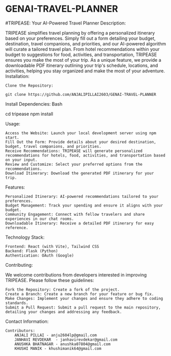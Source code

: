 # GENAI-TRAVEL-PLANNER

#TRIPEASE: Your AI-Powered Travel Planner
Description:

TRIPEASE simplifies travel planning by offering a personalized itinerary based on your preferences. Simply fill out a form detailing your budget, destination, travel companions, and priorities, and our AI-powered algorithm will curate a tailored travel plan. From hotel recommendations within your budget to suggestions for food, activities, and transportation, TRIPEASE ensures you make the most of your trip. As a unique feature, we provide a downloadable PDF itinerary outlining your trip's schedule, locations, and activities, helping you stay organized and make the most of your adventure.
Installation:

    Clone the Repository:

    git clone https://github.com/ANJALIPILLAI2603/GENAI-TRAVEL-PLANNER


Install Dependencies:
Bash

cd tripease
npm install

Usage:

    Access the Website: Launch your local development server using npm start.
    Fill Out the Form: Provide details about your desired destination, budget, travel companions, and priorities.
    Receive Recommendations: TRIPEASE will generate personalized recommendations for hotels, food, activities, and transportation based on your input.
    Review and Customize: Select your preferred options from the recommendations.
    Download Itinerary: Download the generated PDF itinerary for your trip.

Features:

    Personalized Itinerary: AI-powered recommendations tailored to your preferences.
    Budget Management: Track your spending and ensure it aligns with your budget.
    Community Engagement: Connect with fellow travelers and share experiences in our chat rooms.
    Downloadable Itinerary: Receive a detailed PDF itinerary for easy reference.

Technology Stack:

    Frontend: React (with Vite), Tailwind CSS
    Backend: Flask (Python)
    Authentication: OAuth (Google)

Contributing:

We welcome contributions from developers interested in improving TRIPEASE. Please follow these guidelines:

    Fork the Repository: Create a fork of the project.
    Create a Branch: Create a new branch for your feature or bug fix.
    Make Changes: Implement your changes and ensure they adhere to coding standards.
    Submit a Pull Request: Submit a pull request to the main repository, detailing your changes and addressing any feedback.   

Contact Information:

    Contributors:
        ANJALI PILLAI - anju2604lp@gmail.com
        JANHAVI REVDEKAR  - janhavirevdekar@gmail.com
        ANUSHKA BHATNAGAR - anushka07804@gmail.com
        KHUSHI MANIK - khushimanik64@gmail.com
